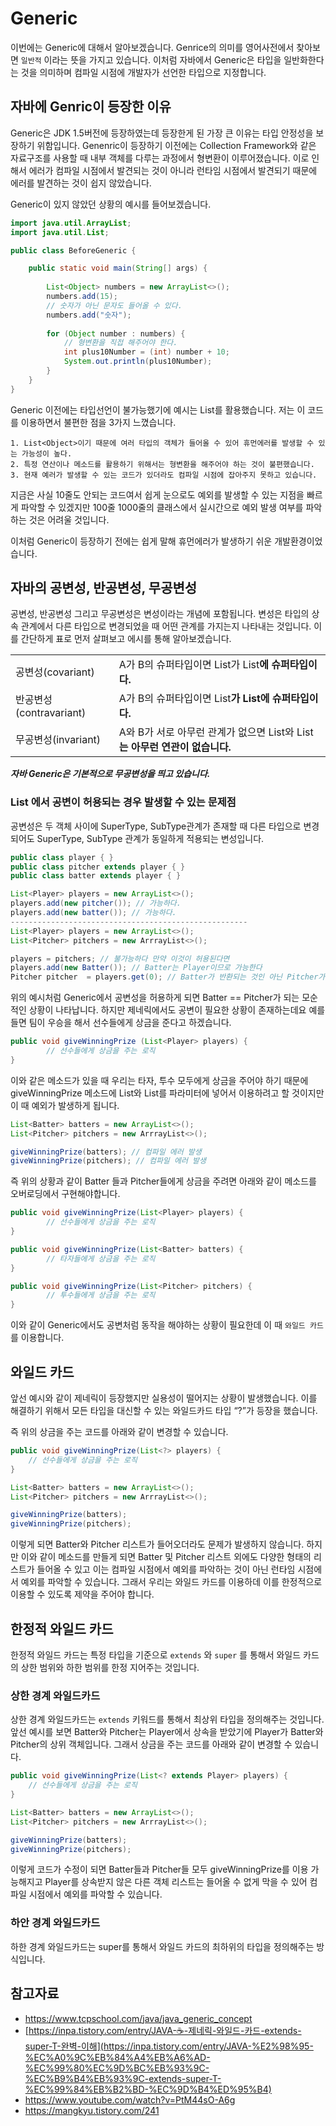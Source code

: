# Generic

이번에는 Generic에 대해서 알아보겠습니다. Genrice의 의미를 영어사전에서 찾아보면 `일반적` 이라는 뜻을 가지고 있습니다. 이처럼 자바에서 Generic은 타입을 일반화한다는 것을 의미하며 컴파일 시점에 개발자가 선언한 타입으로 지정합니다.

## 자바에 Genric이 등장한 이유

Generic은 JDK 1.5버전에 등장하였는데 등장한게 된 가장 큰 이유는 타입 안정성을 보장하기 위함입니다. Genenric이 등장하기 이전에는 Collection Framework와 같은 자료구조를 사용할 때 내부 객체를 다루는 과정에서 형변환이 이루어졌습니다.  이로 인해서 에러가 컴파일 시점에서 발견되는 것이 아니라 런타임 시점에서 발견되기 때문에 에러를 발견하는 것이 쉽지 않았습니다.

Generic이 있지 않았던 상황의 예시를 들어보겠습니다.
```java
import java.util.ArrayList;
import java.util.List;

public class BeforeGeneric {

    public static void main(String[] args) {
        
        List<Object> numbers = new ArrayList<>();
        numbers.add(15);
        // 숫자가 아닌 문자도 들어올 수 있다.
        numbers.add("숫자");
        
        for (Object number : numbers) {
            // 형변환을 직접 해주어야 한다.
            int plus10Number = (int) number + 10;
            System.out.println(plus10Number);
        }
    }
}
```
Generic 이전에는 타입선언이 불가능했기에 예시는 List<Object>를 활용했습니다. 저는 이 코드를 이용하면서 불편한 점을 3가지 느꼈습니다.

```
1. List<Object>이기 때문에 여러 타입의 객체가 들어올 수 있어 휴먼에러를 발생할 수 있는 가능성이 높다.
2. 특정 연산이나 메소드를 활용하기 위해서는 형변환을 해주어야 하는 것이 불편했습니다.
3. 현재 예러가 발생할 수 있는 코드가 있더라도 컴파일 시점에 잡아주지 못하고 있습니다.
```
지금은 사실 10줄도 안되는 코드여서 쉽게 눈으로도 예외를 발생할 수 있는 지점을 빠르게 파악할 수 있겠지만 100줄 1000줄의 클래스에서 실시간으로 예외 발생 여부를 파악하는 것은 어려울 것입니다.

이처럼 Generic이 등장하기 전에는 쉽게 말해 휴먼에러가 발생하기 쉬운 개발환경이었습니다.

## 자바의 공변성, 반공변성, 무공변성

공변성, 반공변성 그리고 무공변성은 변성이라는 개념에 포함됩니다. 변성은 타입의 상속 관계에서 다른 타입으로 변경되었을 때 어떤 관계를 가지는지 나타내는 것입니다. 이를 간단하게 표로 먼저 살펴보고 에시를 통해 알아보겠습니다.

|  |  |
| --- | --- |
| 공변성(covariant) | A가 B의 슈퍼타입이면 List<A>가 List<B>에 슈퍼타입이다. |
| 반공변성(contravariant) | A가 B의 슈퍼타입이면 List<B>가 List<A>에 슈퍼타입이다. |
| 무공변성(invariant) | A와 B가 서로 아무런 관계가 없으면 List<A>와 List<B>는 아무런 연관이 없습니다. |

***자바 Generic은 기본적으로 무공변성을 띄고 있습니다.***

### List 에서 공변이 허용되는 경우 발생할 수 있는 문제점

공변성은 두 객체 사이에 SuperType, SubType관계가 존재할 때 다른 타입으로 변경되어도 SuperType, SubType 관계가 동일하게 적용되는 변성입니다.

```java
public class player { }
public class pitcher extends player { }
public class batter extends player { }

List<Player> players = new ArrayList<>();
players.add(new pitcher()); // 가능하다.
players.add(new batter()); // 가능하다.
-----------------------------------------------------
List<Player> players = new ArrayList<>();
List<Pitcher> pitchers = new ArrrayList<>();

players = pitchers; // 불가능하다 만약 이것이 허용된다면
players.add(new Batter()); // Batter는 Player이므로 가능한다
Pitcher pitcher  = players.get(0); // Batter가 반환되는 것인 아닌 Pitcher가 반환된다.
```

위의 예시처럼 Generic에서 공변성을 허용하게 되면 Batter == Pitcher가 되는 모순적인 상황이 나타납니다. 하지만 제네릭에서도 공변이 필요한 상황이 존재하는데요 예를 들면 팀이 우승을 해서 선수들에게 상금을 준다고 하겠습니다.

```java
public void giveWinningPrize (List<Player> players) {
		// 선수들에게 상금을 주는 로직
}
```

이와 같은 메소드가 있을 때 우리는 타자, 투수 모두에게 상금을 주어야 하기 때문에 giveWinningPrize 메소드에 List<Pitcher>와 List<Batter>를 파라미터에 넣어서 이용하려고 할 것이지만 이 때 예외가 발생하게 됩니다.

```java
List<Batter> batters = new ArrayList<>();
List<Pitcher> pitchers = new ArrrayList<>();

giveWinningPrize(batters); // 컴파일 에러 발생
giveWinningPrize(pitchers); // 컴파일 에러 발생
```

즉 위의 상황과 같이 Batter 들과 Pitcher들에게 상금을 주려면 아래와 같이 메소드를 오버로딩에서 구현해야합니다.

```java
public void giveWinningPrize(List<Player> players) {
		// 선수들에게 상금을 주는 로직
}

public void giveWinningPrize(List<Batter> batters) {
		// 타자들에게 상금을 주는 로직
}

public void giveWinningPrize(List<Pitcher> pitchers) {
		// 투수들에게 상금을 주는 로직
}
```

이와 같이 Generic에서도 공변처럼 동작을 해야하는 상황이 필요한데 이 때 `와일드 카드`를 이용합니다.

## 와일드 카드

앞선 예시와 같이 제네릭이 등장했지만 실용성이 떨어지는 상황이 발생했습니다. 이를 해결하기 위해서 모든 타입을 대신할 수 있는 와일드카드 타입 “?”가 등장을 했습니다.

즉 위의 상금을 주는 코드를 아래와 같이 변경할 수 있습니다.

```java
public void giveWinningPrize(List<?> players) {
    // 선수들에게 상금을 주는 로직
}

List<Batter> batters = new ArrayList<>();
List<Pitcher> pitchers = new ArrrayList<>();

giveWinningPrize(batters);
giveWinningPrize(pitchers);
```

이렇게 되면 Batter와 Pitcher 리스트가 들어오더라도 문제가 발생하지 않습니다. 하지만 이와 같이 메소드를 만들게 되면 Batter 및 Pitcher 리스트 외에도 다양한 형태의 리스트가 들어올 수 있고 이는 컴파일 시점에서 예외를 파악하는 것이 아닌 런타임 시점에서 예외를 파악할 수 있습니다. 그래서 우리는 와일드 카드를 이용하데 이를 한정적으로 이용할 수 있도록 제약을 주어야 합니다.

## 한정적 와일드 카드

한정적 와일드 카드는 특정 타입을 기준으로 `extends` 와 `super` 를 통해서 와일드 카드의 상한 범위와 하한 범위를 한정 지어주는 것입니다.

### 상한 경계 와일드카드

상한 경계 와일드카드는 `extends` 키워드를 통해서 최상위 타입을 정의해주는 것입니다. 앞선 예시를 보면 Batter와 Pitcher는 Player에서 상속을 받았기에 Player가 Batter와 Pitcher의 상위 객체입니다. 그래서 상금을 주는 코드를 아래와 같이 변경할 수 있습니다.

```java
public void giveWinningPrize(List<? extends Player> players) {
    // 선수들에게 상금을 주는 로직
}

List<Batter> batters = new ArrayList<>();
List<Pitcher> pitchers = new ArrrayList<>();

giveWinningPrize(batters);
giveWinningPrize(pitchers);
```

이렇게 코드가 수정이 되면 Batter들과 Pitcher들 모두 giveWinningPrize를 이용 가능해지고 Player를 상속받지 않은 다른 객체 리스트는 들어올 수 없게 막을 수 있어 컴파일 시점에서 예외를 파악할 수 있습니다.

### 하안 경계 와일드카드

하한 경계 와일드카드는 super를 통해서 와일드 카드의 최하위의 타입을 정의해주는 방식입니다.

## 참고자료

- https://www.tcpschool.com/java/java_generic_concept
- [https://inpa.tistory.com/entry/JAVA-☕-제네릭-와일드-카드-extends-super-T-완벽-이해](https://inpa.tistory.com/entry/JAVA-%E2%98%95-%EC%A0%9C%EB%84%A4%EB%A6%AD-%EC%99%80%EC%9D%BC%EB%93%9C-%EC%B9%B4%EB%93%9C-extends-super-T-%EC%99%84%EB%B2%BD-%EC%9D%B4%ED%95%B4)
- https://www.youtube.com/watch?v=PtM44sO-A6g
- https://mangkyu.tistory.com/241
